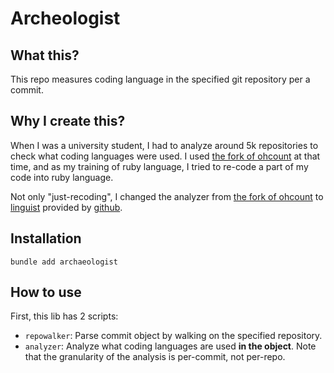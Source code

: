 # Archeologist

## What this?
This repo measures coding language in the specified git repository per a commit.

## Why I create this?
When I was a university student, I had to analyze around 5k repositories to check
what coding languages were used. I used [the fork of ohcount] at that time,
and as my training of ruby language, I tried to re-code a part of my code into ruby
language.

Not only "just-recoding", I changed the analyzer from [the fork of ohcount]
to [linguist] provided by [github].

[the fork of ohcount]: https://github.com/blackducksoftware/ohcount
[linguist]: https://github.com/github/linguist
[github]: https://github.com/github

## Installation
`bundle add archaeologist`

## How to use
First, this lib has 2 scripts:

* `repowalker`: Parse commit object by walking on the specified repository.
* `analyzer`: Analyze what coding languages are used **in the object**. Note
   that the granularity of the analysis is per-commit, not per-repo.
